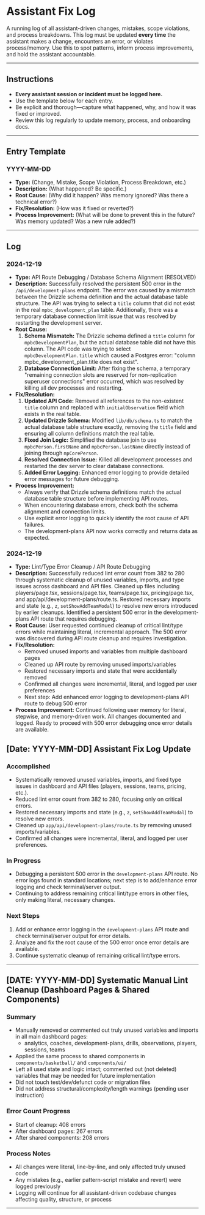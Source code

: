 # Assistant Fix Log

A running log of all assistant-driven changes, mistakes, scope violations, and process breakdowns. This log must be updated **every time** the assistant makes a change, encounters an error, or violates process/memory. Use this to spot patterns, inform process improvements, and hold the assistant accountable.

---

## Instructions

- **Every assistant session or incident must be logged here.**
- Use the template below for each entry.
- Be explicit and thorough—capture what happened, why, and how it was fixed or improved.
- Review this log regularly to update memory, process, and onboarding docs.

---

## Entry Template

### YYYY-MM-DD

- **Type:** (Change, Mistake, Scope Violation, Process Breakdown, etc.)
- **Description:** (What happened? Be specific.)
- **Root Cause:** (Why did it happen? Was memory ignored? Was there a technical error?)
- **Fix/Resolution:** (How was it fixed or reverted?)
- **Process Improvement:** (What will be done to prevent this in the future? Was memory updated? Was a new rule added?)

---

## Log

### 2024-12-19

- **Type:** API Route Debugging / Database Schema Alignment (RESOLVED)
- **Description:** Successfully resolved the persistent 500 error in the `/api/development-plans` endpoint. The error was caused by a mismatch between the Drizzle schema definition and the actual database table structure. The API was trying to select a `title` column that did not exist in the real `mpbc_development_plan` table. Additionally, there was a temporary database connection limit issue that was resolved by restarting the development server.
- **Root Cause:** 
  1. **Schema Mismatch:** The Drizzle schema defined a `title` column for `mpbcDevelopmentPlan`, but the actual database table did not have this column. The API code was trying to select `mpbcDevelopmentPlan.title` which caused a Postgres error: "column mpbc_development_plan.title does not exist".
  2. **Database Connection Limit:** After fixing the schema, a temporary "remaining connection slots are reserved for non-replication superuser connections" error occurred, which was resolved by killing all dev processes and restarting.
- **Fix/Resolution:** 
  1. **Updated API Code:** Removed all references to the non-existent `title` column and replaced with `initialObservation` field which exists in the real table.
  2. **Updated Drizzle Schema:** Modified `lib/db/schema.ts` to match the actual database table structure exactly, removing the `title` field and ensuring all column definitions match the real table.
  3. **Fixed Join Logic:** Simplified the database join to use `mpbcPerson.firstName` and `mpbcPerson.lastName` directly instead of joining through `mpCorePerson`.
  4. **Resolved Connection Issue:** Killed all development processes and restarted the dev server to clear database connections.
  5. **Added Error Logging:** Enhanced error logging to provide detailed error messages for future debugging.
- **Process Improvement:** 
  - Always verify that Drizzle schema definitions match the actual database table structure before implementing API routes.
  - When encountering database errors, check both the schema alignment and connection limits.
  - Use explicit error logging to quickly identify the root cause of API failures.
  - The development-plans API now works correctly and returns data as expected.

### 2024-12-19

- **Type:** Lint/Type Error Cleanup / API Route Debugging
- **Description:** Successfully reduced lint error count from 382 to 280 through systematic cleanup of unused variables, imports, and type issues across dashboard and API files. Cleaned up files including players/page.tsx, sessions/page.tsx, teams/page.tsx, pricing/page.tsx, and app/api/development-plans/route.ts. Restored necessary imports and state (e.g., `z`, `setShowAddTeamModal`) to resolve new errors introduced by earlier cleanups. Identified a persistent 500 error in the development-plans API route that requires debugging.
- **Root Cause:** User requested continued cleanup of critical lint/type errors while maintaining literal, incremental approach. The 500 error was discovered during API route cleanup and requires investigation.
- **Fix/Resolution:** 
  - Removed unused imports and variables from multiple dashboard pages
  - Cleaned up API route by removing unused imports/variables
  - Restored necessary imports and state that were accidentally removed
  - Confirmed all changes were incremental, literal, and logged per user preferences
  - Next step: Add enhanced error logging to development-plans API route to debug 500 error
- **Process Improvement:** Continued following user memory for literal, stepwise, and memory-driven work. All changes documented and logged. Ready to proceed with 500 error debugging once error details are available.

## [Date: YYYY-MM-DD] Assistant Fix Log Update

### Accomplished
- Systematically removed unused variables, imports, and fixed type issues in dashboard and API files (players, sessions, teams, pricing, etc.).
- Reduced lint error count from 382 to 280, focusing only on critical errors.
- Restored necessary imports and state (e.g., `z`, `setShowAddTeamModal`) to resolve new errors.
- Cleaned up `app/api/development-plans/route.ts` by removing unused imports/variables.
- Confirmed all changes were incremental, literal, and logged per user preferences.

### In Progress
- Debugging a persistent 500 error in the `development-plans` API route. No error logs found in standard locations; next step is to add/enhance error logging and check terminal/server output.
- Continuing to address remaining critical lint/type errors in other files, only making literal, necessary changes.

### Next Steps
1. Add or enhance error logging in the `development-plans` API route and check terminal/server output for error details.
2. Analyze and fix the root cause of the 500 error once error details are available.
3. Continue systematic cleanup of remaining critical lint/type errors.

---

## [DATE: YYYY-MM-DD] Systematic Manual Lint Cleanup (Dashboard Pages & Shared Components)

### Summary

- Manually removed or commented out truly unused variables and imports in all main dashboard pages:
  - analytics, coaches, development-plans, drills, observations, players, sessions, teams
- Applied the same process to shared components in `components/basketball/` and `components/ui/`
- Left all used state and logic intact; commented out (not deleted) variables that may be needed for future implementation
- Did not touch test/dev/defunct code or migration files
- Did not address structural/complexity/length warnings (pending user instruction)

### Error Count Progress

- Start of cleanup: 408 errors
- After dashboard pages: 267 errors
- After shared components: 208 errors

### Process Notes

- All changes were literal, line-by-line, and only affected truly unused code
- Any mistakes (e.g., earlier pattern-script mistake and revert) were logged previously
- Logging will continue for all assistant-driven codebase changes affecting quality, structure, or process

---

